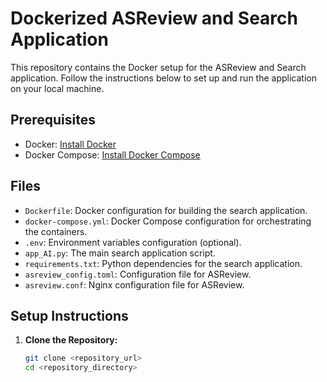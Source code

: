 # Dockerized ASReview and Search Application

This repository contains the Docker setup for the ASReview and Search application. Follow the instructions below to set up and run the application on your local machine.

## Prerequisites

- Docker: [Install Docker](https://docs.docker.com/get-docker/)
- Docker Compose: [Install Docker Compose](https://docs.docker.com/compose/install/)

## Files

- `Dockerfile`: Docker configuration for building the search application.
- `docker-compose.yml`: Docker Compose configuration for orchestrating the containers.
- `.env`: Environment variables configuration (optional).
- `app_AI.py`: The main search application script.
- `requirements.txt`: Python dependencies for the search application.
- `asreview_config.toml`: Configuration file for ASReview.
- `asreview.conf`: Nginx configuration file for ASReview.

## Setup Instructions

1. **Clone the Repository:**

   ```sh
   git clone <repository_url>
   cd <repository_directory>
